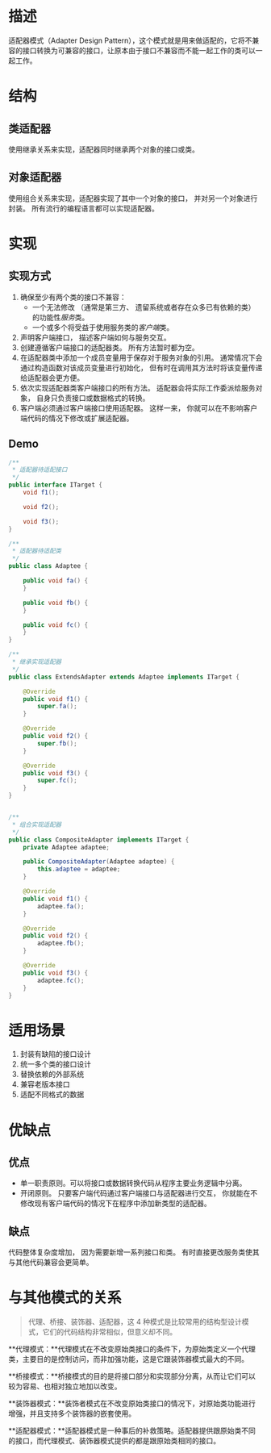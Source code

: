 # 描述

适配器模式（Adapter Design Pattern），这个模式就是用来做适配的，它将不兼容的接口转换为可兼容的接口，让原本由于接口不兼容而不能一起工作的类可以一起工作。



# 结构

## 类适配器

使用继承关系来实现，适配器同时继承两个对象的接口或类。

## 对象适配器

使用组合关系来实现，适配器实现了其中一个对象的接口， 并对另一个对象进行封装。 所有流行的编程语言都可以实现适配器。



# 实现

## 实现方式

1. 确保至少有两个类的接口不兼容：
   - 一个无法修改 （通常是第三方、 遗留系统或者存在众多已有依赖的类） 的功能性*服务*类。
   - 一个或多个将受益于使用服务类的*客户端*类。
2. 声明客户端接口， 描述客户端如何与服务交互。
3. 创建遵循客户端接口的适配器类。 所有方法暂时都为空。
4. 在适配器类中添加一个成员变量用于保存对于服务对象的引用。 通常情况下会通过构造函数对该成员变量进行初始化， 但有时在调用其方法时将该变量传递给适配器会更方便。
5. 依次实现适配器类客户端接口的所有方法。 适配器会将实际工作委派给服务对象， 自身只负责接口或数据格式的转换。
6. 客户端必须通过客户端接口使用适配器。 这样一来， 你就可以在不影响客户端代码的情况下修改或扩展适配器。

## Demo

```java
/**
 * 适配器待适配接口
 */
public interface ITarget {
    void f1();

    void f2();

    void f3();
}

/**
 * 适配器待适配类
 */
public class Adaptee {

    public void fa() {
    }

    public void fb() {
    }

    public void fc() {
    }
}

/**
 * 继承实现适配器
 */
public class ExtendsAdapter extends Adaptee implements ITarget {

    @Override
    public void f1() {
        super.fa();
    }

    @Override
    public void f2() {
        super.fb();
    }

    @Override
    public void f3() {
        super.fc();
    }
}


/**
 * 组合实现适配器
 */
public class CompositeAdapter implements ITarget {
    private Adaptee adaptee;

    public CompositeAdapter(Adaptee adaptee) {
        this.adaptee = adaptee;
    }

    @Override
    public void f1() {
        adaptee.fa();
    }

    @Override
    public void f2() {
        adaptee.fb();
    }

    @Override
    public void f3() {
        adaptee.fc();
    }
}
```



# 适用场景

1. 封装有缺陷的接口设计
2. 统一多个类的接口设计
3. 替换依赖的外部系统
4. 兼容老版本接口
5. 适配不同格式的数据



# 优缺点

## 优点

- 单一职责原则。可以将接口或数据转换代码从程序主要业务逻辑中分离。
-  开闭原则。 只要客户端代码通过客户端接口与适配器进行交互， 你就能在不修改现有客户端代码的情况下在程序中添加新类型的适配器。

## 缺点

代码整体复杂度增加， 因为需要新增一系列接口和类。 有时直接更改服务类使其与其他代码兼容会更简单。



# 与其他模式的关系

> 代理、桥接、装饰器、适配器，这 4 种模式是比较常用的结构型设计模式，它们的代码结构非常相似，但意义却不同。

**代理模式：**代理模式在不改变原始类接口的条件下，为原始类定义一个代理类，主要目的是控制访问，而非加强功能，这是它跟装饰器模式最大的不同。

**桥接模式：**桥接模式的目的是将接口部分和实现部分分离，从而让它们可以较为容易、也相对独立地加以改变。

**装饰器模式：**装饰者模式在不改变原始类接口的情况下，对原始类功能进行增强，并且支持多个装饰器的嵌套使用。

**适配器模式：**适配器模式是一种事后的补救策略。适配器提供跟原始类不同的接口，而代理模式、装饰器模式提供的都是跟原始类相同的接口。